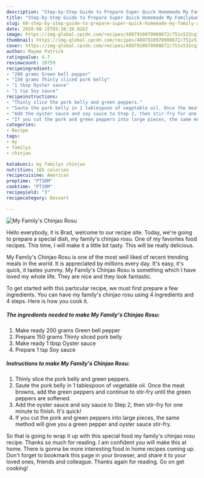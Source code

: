 ```yaml
---
description: "Step-by-Step Guide to Prepare Super Quick Homemade My Family&amp;#39;s Chinjao Rosu"
title: "Step-by-Step Guide to Prepare Super Quick Homemade My Family&amp;#39;s Chinjao Rosu"
slug: 60-step-by-step-guide-to-prepare-super-quick-homemade-my-family-and-39-s-chinjao-rosu
date: 2020-08-15T03:38:26.026Z
image: https://img-global.cpcdn.com/recipes/4897910970908672/751x532cq70/my-familys-chinjao-rosu-recipe-main-photo.jpg
thumbnail: https://img-global.cpcdn.com/recipes/4897910970908672/751x532cq70/my-familys-chinjao-rosu-recipe-main-photo.jpg
cover: https://img-global.cpcdn.com/recipes/4897910970908672/751x532cq70/my-familys-chinjao-rosu-recipe-main-photo.jpg
author: Mayme Patrick
ratingvalue: 4.7
reviewcount: 20759
recipeingredient:
- "200 grams Green bell pepper"
- "150 grams Thinly sliced pork belly"
- "1 tbsp Oyster sauce"
- "1 tsp Soy sauce"
recipeinstructions:
- "Thinly slice the pork belly and green peppers."
- "Saute the pork belly in 1 tablespoon of vegetable oil. Once the meat browns, add the green peppers and continue to stir-fry until the green peppers are softened."
- "Add the oyster sauce and soy sauce to Step 2, then stir-fry for one minute to finish. It&#39;s quick!"
- "If you cut the pork and green peppers into large pieces, the same method will give you a green pepper and oyster sauce stir-fry."
categories:
- Recipe
tags:
- my
- familys
- chinjao

katakunci: my familys chinjao 
nutrition: 165 calories
recipecuisine: American
preptime: "PT38M"
cooktime: "PT38M"
recipeyield: "3"
recipecategory: Dessert

---
```



![My Family&#39;s Chinjao Rosu](https://img-global.cpcdn.com/recipes/4897910970908672/751x532cq70/my-familys-chinjao-rosu-recipe-main-photo.jpg)

Hello everybody, it is Brad, welcome to our recipe site. Today, we're going to prepare a special dish, my family&#39;s chinjao rosu. One of my favorites food recipes. This time, I will make it a little bit tasty. This will be really delicious.

My Family&#39;s Chinjao Rosu is one of the most well liked of recent trending meals in the world. It is appreciated by millions every day. It's easy, it's quick, it tastes yummy. My Family&#39;s Chinjao Rosu is something which I have loved my whole life. They are nice and they look fantastic.




To get started with this particular recipe, we must first prepare a few ingredients. You can have my family&#39;s chinjao rosu using 4 ingredients and 4 steps. Here is how you cook it.

<!--inarticleads1-->

##### The ingredients needed to make My Family&#39;s Chinjao Rosu:

1. Make ready 200 grams Green bell pepper
1. Prepare 150 grams Thinly sliced pork belly
1. Make ready 1 tbsp Oyster sauce
1. Prepare 1 tsp Soy sauce




<!--inarticleads2-->

##### Instructions to make My Family&#39;s Chinjao Rosu:

1. Thinly slice the pork belly and green peppers.
1. Saute the pork belly in 1 tablespoon of vegetable oil. Once the meat browns, add the green peppers and continue to stir-fry until the green peppers are softened.
1. Add the oyster sauce and soy sauce to Step 2, then stir-fry for one minute to finish. It&#39;s quick!
1. If you cut the pork and green peppers into large pieces, the same method will give you a green pepper and oyster sauce stir-fry.




So that is going to wrap it up with this special food my family&#39;s chinjao rosu recipe. Thanks so much for reading. I am confident you will make this at home. There is gonna be more interesting food in home recipes coming up. Don't forget to bookmark this page in your browser, and share it to your loved ones, friends and colleague. Thanks again for reading. Go on get cooking!
